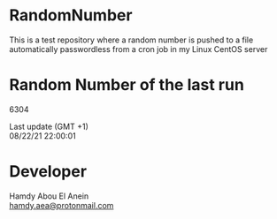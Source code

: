 # RandomNumber    
This is a test repository where a random number is pushed to a file automatically passwordless from a cron job in my Linux CentOS server    
# Random Number of the last run   
6304
      
Last update (GMT +1)    
08/22/21 22:00:01
# Developer    
Hamdy Abou El Anein   
hamdy.aea@protonmail.com
